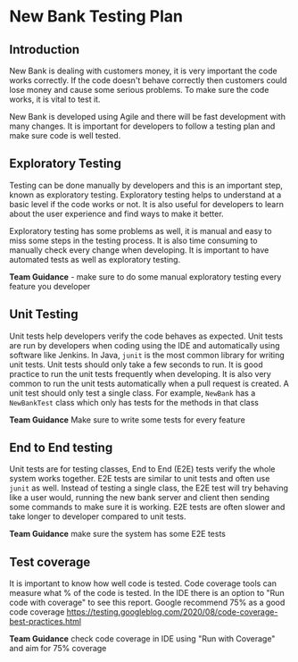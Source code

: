 # New Bank Testing Plan

## Introduction
New Bank is dealing with customers money, it is very important the code works correctly.
If the code doesn't behave correctly then customers could lose money and cause some serious problems.
To make sure the code works, it is vital to test it.

New Bank is developed using Agile and there will be fast development with many changes. It is important
for developers to follow a testing plan and make sure code is well tested. 

## Exploratory Testing
Testing can be done manually by developers and this is an important step, known as exploratory testing.
Exploratory testing helps to understand at a basic level if the code works or not. It is also useful
for developers to learn about the user experience and find ways to make it better. 

Exploratory testing has some problems as well, it is manual and easy to miss some steps in the testing process.
It is also time consuming to manually check every change when developing. It is important to have automated
tests as well as exploratory testing.

**Team Guidance** - make sure to do some manual exploratory testing every feature you developer

## Unit Testing
Unit tests help developers verify the code behaves as expected. Unit tests are run by developers when coding using the IDE
and automatically using software like Jenkins. In Java, `junit` is the most common library for writing unit tests. Unit tests should only take a few seconds to run. It is good practice to run the unit tests frequently when developing. It is also very common to run the unit tests automatically when a pull request is created. A unit test should only test a single class. For example, `NewBank` has a `NewBankTest` class which only has tests for the methods in that class

**Team Guidance** Make sure to write some tests for every feature

## End to End testing
Unit tests are for testing classes, End to End (E2E) tests verify the whole system works together. E2E tests are similar to unit tests and often use `junit` as well. Instead of testing a single class, the E2E test will try behaving like a user would, running the new bank server and client then sending some commands to make sure it is working. E2E tests are often slower and take longer to developer compared to unit tests.

**Team Guidance** make sure the system has some E2E tests 

## Test coverage
It is important to know how well code is tested. Code coverage tools can measure what % of the code is tested. In the IDE there is an option to "Run code with coverage" to see this report. Google recommend 75% as a good code coverage https://testing.googleblog.com/2020/08/code-coverage-best-practices.html

**Team Guidance** check code coverage in IDE using "Run with Coverage" and aim for 75% coverage 

